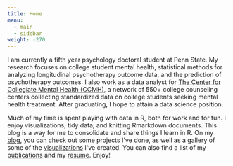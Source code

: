 ```yaml
---
title: Home
menu:
  - main
  - sidebar
weight: -270
---
```


I am currently a fifth year psychology doctoral student at Penn State. My research focuses on college student mental health, statistical methods for analyzing longitudinal psychotherapy outcome data, and the prediction of psychotherapy outcomes. I also work as a data analyst for [The Center for Collegiate Mental Health (CCMH)](http://ccmh.psu.edu), a network of 550+ college counseling centers collecting standardized data on college students seeking mental health treatment. After graduating, I hope to attain a data science position. 

Much of my time is spent playing with data in R, both for work and for fun. I enjoy visualizations, tidy data, and  knitting Rmarkdown documents. This blog is a way for me to consolidate and share things I learn in R.  On my [blog](blog/), you can check out some projects I've done, as well as a gallery of some of the [visualizations](visualizations/) I've created. You can also find a list of my [publications](publications/) and my [resume](resume/). Enjoy!

 

